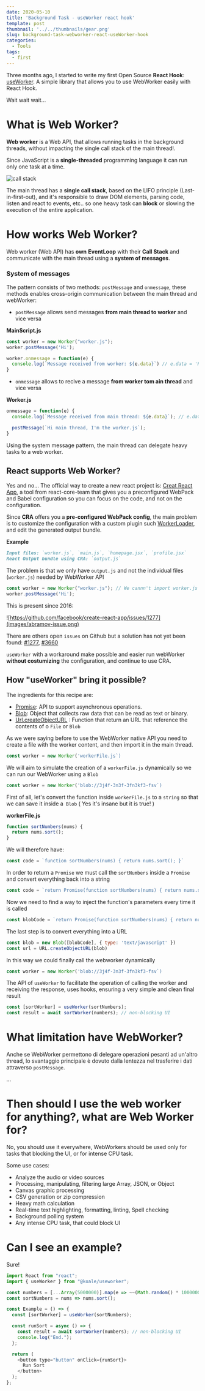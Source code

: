 ```yaml
---
date: 2020-05-10
title: 'Background Task - useWorker react hook'
template: post
thumbnail: '../../thumbnails/gear.png'
slug: background-task-webworker-react-useWorker-hook
categories:
  - Tools
tags:
  - first
---
```



Three months ago, I started to write my first Open Source **React Hook**: [useWorker](https://github.com/alewin/useWorker).
A simple library that allows you to use WebWorker easily with React Hook.

Wait wait wait...

# What is Web Worker?

**Web worker** is a Web API, that allows running tasks in the background threads, without impacting the single call stack of the main thread!.

Since JavaScript is a **single-threaded** programming language it can run only one task at a time.


![call stack](images/callstack.png)

The main thread has a **single call stack**, based on the LIFO principle (Last-in-first-out), and it's responsible to draw DOM elements, parsing code, listen and react to events, etc.. so one heavy task can **block** or slowing the execution of the entire application.


# How works Web Worker?
Web worker (Web API) has **own** **EventLoop** with their **Call Stack** and communicate with the main thread using a **system of messages**.

### System of messages

The pattern consists of two methods: `postMessage` and `onmessage`, these methods enables cross-origin communication between the main thread and webWorker:

- `postMessage` allows send messages __from main thread to worker__ and vice versa

**MainScript.js**
```javascript
const worker = new Worker("worker.js");
worker.postMessage('Hi');

worker.onmessage = function(e) {
  console.log(`Message received from worker: ${e.data}`) // e.data = 'Hi main thread, I'm the worker.js'
}
```

- `onmessage` allows to recive a message __from worker tom ain thread__ and vice versa

**Worker.js**
```javascript
onmessage = function(e) {
  console.log(`Message received from main thread: ${e.data}`); // e.data = 'Hi'

  postMessage(`Hi main thread, I'm the worker.js`);
}

```

Using the system message pattern, the main thread can delegate heavy tasks to a web worker.

## React supports Web Worker?
Yes and no... The official way to create a new react project is: [Creat React App](https://github.com/facebook/create-react-app),
a tool from react-core-team that gives you a preconfigured WebPack and Babel configuration so you can focus on the code, and not on the configuration.

Since **CRA** offers you a **pre-configured WebPack config**, the main problem is to customize the configuration with a custom plugin such
[WorkerLoader](https://webpack.js.org/loaders/worker-loader/), and edit the generated output bundle.


**Example**
```md
Input files: `worker.js`, `main.js`, `homepage.jsx`, `profile.jsx`
React Output bundle using CRA: `output.js`
```

The problem is that we only have `output.js` and not the individual files (`worker.js`) needed by WebWorker API

```javascript
const worker = new Worker("worker.js"); // We cannn't import worker.js :(
worker.postMessage('Hi');
```

This is present since 2016:

![https://github.com/facebook/create-react-app/issues/1277](images/abramov-issue.png)

There are others open `issues`  on Github but a solution has not yet been found: [#1277](https://github.com/facebook/create-react-app/issues/1277), [#3660](https://github.com/facebook/create-react-app/issues/3660)


`useWorker` with a workaround make possible and easier run webWorker **without costumizing** the configuration, and continue to use CRA.

## How "useWorker" bring it possible?

The ingredients for this recipe are:
- [Promise](https://developer.mozilla.org/it/docs/Web/JavaScript/Reference/Global_Objects/Promise): API to support asynchronous operations.
- [Blob](https://developer.mozilla.org/en-US/docs/Web/API/Blob): Object that collects raw data that can be read as text or binary.
- [Url.createObjectURL](https://developer.mozilla.org/en-US/docs/Web/API/URL/createObjectURL) : Function that return an URL that reference the contents of o `File` or `Blob`

As we were saying before to use the WebWorker native API you need to create a file with the worker content, and then import it in the main thread.

```javascript
const worker = new Worker('workerFile.js`)
```

We will aim to simulate the creation of a `workerFile.js` dynamically so we can run our WebWorker using a `Blob`

```javascript
const worker = new Worker('blob://3j4f-3n3f-3fn3kf3-fsv`)
```


First of all, let's convert the function inside `workerFile.js` to a `string` so that we can save it inside a` Blob` ( Yes it's insane but it is true! )

**workerFile.js**
```javascript
function sortNumbers(nums) {
  return nums.sort();
}
```

We will therefore have:

```javascript
const code = `function sortNumbers(nums) { return nums.sort(); }`
```

In order to return a `Promise` we must call the `sortNumbers` inside a `Promise` and convert everything back into a string

```javascript
const code = `return Promise(function sortNumbers(nums) { return nums.sort(); }).then(()=> postMessage(result))`
```

Now we need to find a way to inject the function's parameters every time it is called

```javascript
const blobCode = `return Promise(function sortNumbers(nums) { return nums.sort(); }).then(()=> postMessage(result))`
```

The last step is to convert everything into a URL

```javascript
const blob = new Blob([blobCode], { type: 'text/javascript' })
const url = URL.createObjectURL(blob)
```

In this way we could finally call the webworker dynamically

```javascript
const worker = new Worker('blob://3j4f-3n3f-3fn3kf3-fsv`)
```

The API of `useWorker` to facilitate the operation of calling the worker and receiving the response, uses hooks, ensuring a very simple and clean final result


```javascript
const [sortWorker] = useWorker(sortNumbers);
const result = await sortWorker(numbers); // non-blocking UI
```


# What limitation have WebWorker?

Anche se WebWorker permettono di delegare operazioni pesanti ad un'altro thread, lo svantaggio principale è dovuto dalla lentezza
nel trasferire i dati attraverso `postMessage`.

...



# Then should I use the web worker for anything?, what are Web Worker for?
No, you should use it everywhere, WebWorkers should be used only for tasks that blocking the UI, or for intense CPU task.

Some use cases:
- Analyze the audio or video sources
- Processing, manipulating, filtering large Array, JSON, or Object
- Canvas graphic processing
- CSV generation or zip compression
- Heavy math calculation
- Real-time text highlighting, formatting, linting, Spell checking
- Background polling system
- Any intense CPU task, that could block UI


# Can I see an example?

Sure!

```javascript
import React from "react";
import { useWorker } from "@koale/useworker";

const numbers = [...Array(5000000)].map(e => ~~(Math.random() * 1000000));
const sortNumbers = nums => nums.sort();

const Example = () => {
  const [sortWorker] = useWorker(sortNumbers);

  const runSort = async () => {
    const result = await sortWorker(numbers); // non-blocking UI
    console.log("End.");
  };

  return (
    <button type="button" onClick={runSort}>
      Run Sort
    </button>
  );
};
```
